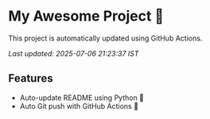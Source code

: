 # My Awesome Project 🚀

This project is automatically updated using GitHub Actions.

_Last updated: 2025-07-06 21:23:37 IST_

## Features
- Auto-update README using Python 🐍
- Auto Git push with GitHub Actions 🤖

